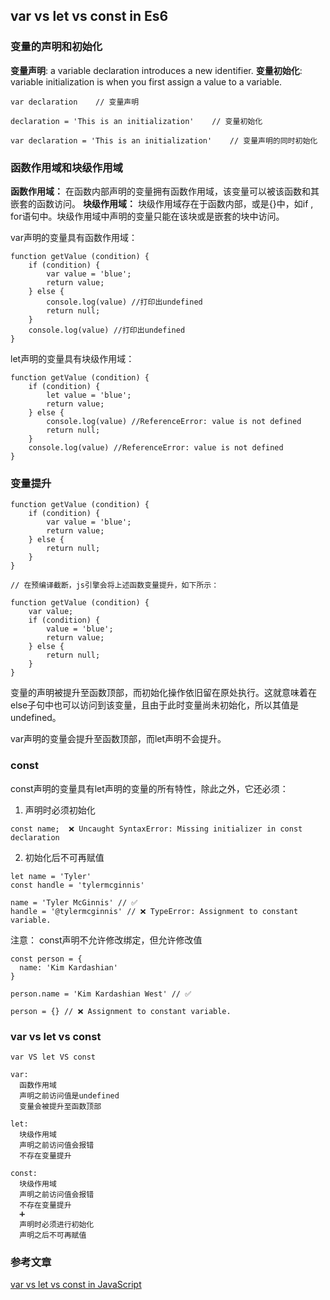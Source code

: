 
## var vs let vs const in Es6

### 变量的声明和初始化

**变量声明**: a variable declaration introduces a new identifier.
**变量初始化**: variable initialization is when you first assign a value to a variable.
```
var declaration    // 变量声明

declaration = 'This is an initialization'    // 变量初始化

var declaration = 'This is an initialization'    // 变量声明的同时初始化
```
### 函数作用域和块级作用域

**函数作用域：** 在函数内部声明的变量拥有函数作用域，该变量可以被该函数和其嵌套的函数访问。
**块级作用域：** 块级作用域存在于函数内部，或是{}中，如if , for语句中。块级作用域中声明的变量只能在该块或是嵌套的块中访问。

var声明的变量具有函数作用域：
```
function getValue (condition) {
    if (condition) {
        var value = 'blue';
        return value;
    } else {
        console.log(value) //打印出undefined
        return null;
    }
    console.log(value) //打印出undefined
}
```
let声明的变量具有块级作用域：
```
function getValue (condition) {
    if (condition) {
        let value = 'blue';
        return value;
    } else {
        console.log(value) //ReferenceError: value is not defined
        return null;
    }
    console.log(value) //ReferenceError: value is not defined
}
```

### 变量提升
```
function getValue (condition) {
    if (condition) {
        var value = 'blue';
        return value;
    } else {
        return null;
    }
}

// 在预编译截断，js引擎会将上述函数变量提升，如下所示：

function getValue (condition) {
    var value;
    if (condition) {
        value = 'blue';
        return value;
    } else {
        return null;
    }
}
```
变量的声明被提升至函数顶部，而初始化操作依旧留在原处执行。这就意味着在else子句中也可以访问到该变量，且由于此时变量尚未初始化，所以其值是undefined。

var声明的变量会提升至函数顶部，而let声明不会提升。

### const

const声明的变量具有let声明的变量的所有特性，除此之外，它还必须：

1. 声明时必须初始化
```
const name;  ❌ Uncaught SyntaxError: Missing initializer in const declaration
```
2. 初始化后不可再赋值
```
let name = 'Tyler'
const handle = 'tylermcginnis'

name = 'Tyler McGinnis' // ✅
handle = '@tylermcginnis' // ❌ TypeError: Assignment to constant variable.
```

注意： const声明不允许修改绑定，但允许修改值
```
const person = {
  name: 'Kim Kardashian'
}

person.name = 'Kim Kardashian West' // ✅

person = {} // ❌ Assignment to constant variable.
```

### var vs let vs const
```
var VS let VS const

var: 
  函数作用域
  声明之前访问值是undefined
  变量会被提升至函数顶部

let: 
  块级作用域
  声明之前访问值会报错
  不存在变量提升

const:
  块级作用域
  声明之前访问值会报错
  不存在变量提升
  ➕
  声明时必须进行初始化
  声明之后不可再赋值
```

### 参考文章
[var vs let vs const in JavaScript](https://tylermcginnis.com/var-let-const/)
